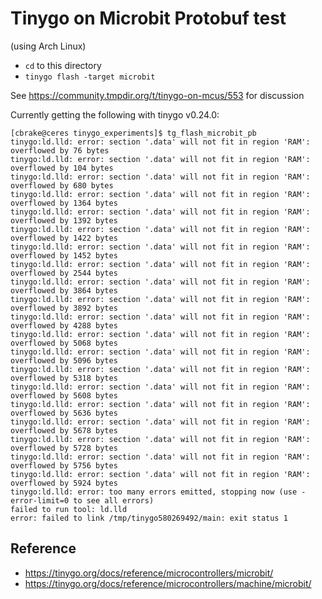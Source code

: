 # Tinygo on Microbit Protobuf test

(using Arch Linux)

- `cd` to this directory
- `tinygo flash -target microbit`

See https://community.tmpdir.org/t/tinygo-on-mcus/553 for discussion

Currently getting the following with tinygo v0.24.0:

```
[cbrake@ceres tinygo_experiments]$ tg_flash_microbit_pb
tinygo:ld.lld: error: section '.data' will not fit in region 'RAM': overflowed by 76 bytes
tinygo:ld.lld: error: section '.data' will not fit in region 'RAM': overflowed by 104 bytes
tinygo:ld.lld: error: section '.data' will not fit in region 'RAM': overflowed by 680 bytes
tinygo:ld.lld: error: section '.data' will not fit in region 'RAM': overflowed by 1364 bytes
tinygo:ld.lld: error: section '.data' will not fit in region 'RAM': overflowed by 1392 bytes
tinygo:ld.lld: error: section '.data' will not fit in region 'RAM': overflowed by 1422 bytes
tinygo:ld.lld: error: section '.data' will not fit in region 'RAM': overflowed by 1452 bytes
tinygo:ld.lld: error: section '.data' will not fit in region 'RAM': overflowed by 2544 bytes
tinygo:ld.lld: error: section '.data' will not fit in region 'RAM': overflowed by 3864 bytes
tinygo:ld.lld: error: section '.data' will not fit in region 'RAM': overflowed by 3892 bytes
tinygo:ld.lld: error: section '.data' will not fit in region 'RAM': overflowed by 4288 bytes
tinygo:ld.lld: error: section '.data' will not fit in region 'RAM': overflowed by 5068 bytes
tinygo:ld.lld: error: section '.data' will not fit in region 'RAM': overflowed by 5096 bytes
tinygo:ld.lld: error: section '.data' will not fit in region 'RAM': overflowed by 5318 bytes
tinygo:ld.lld: error: section '.data' will not fit in region 'RAM': overflowed by 5608 bytes
tinygo:ld.lld: error: section '.data' will not fit in region 'RAM': overflowed by 5636 bytes
tinygo:ld.lld: error: section '.data' will not fit in region 'RAM': overflowed by 5678 bytes
tinygo:ld.lld: error: section '.data' will not fit in region 'RAM': overflowed by 5728 bytes
tinygo:ld.lld: error: section '.data' will not fit in region 'RAM': overflowed by 5756 bytes
tinygo:ld.lld: error: section '.data' will not fit in region 'RAM': overflowed by 5924 bytes
tinygo:ld.lld: error: too many errors emitted, stopping now (use -error-limit=0 to see all errors)
failed to run tool: ld.lld
error: failed to link /tmp/tinygo580269492/main: exit status 1

```

## Reference

- https://tinygo.org/docs/reference/microcontrollers/microbit/
- https://tinygo.org/docs/reference/microcontrollers/machine/microbit/
